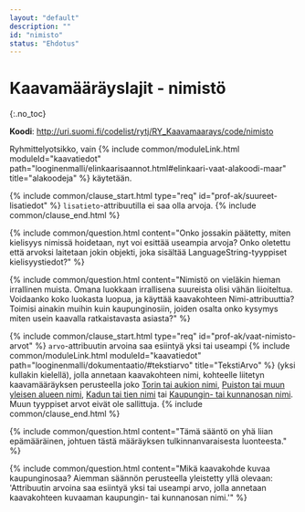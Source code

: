 ```yaml
---
layout: "default"
description: ""
id: "nimisto"
status: "Ehdotus"
---
```

# Kaavamääräyslajit - nimistö
{:.no_toc}

**Koodi**: <http://uri.suomi.fi/codelist/rytj/RY_Kaavamaarays/code/nimisto>

Ryhmittelyotsikko, vain {% include common/moduleLink.html moduleId="kaavatiedot" path="looginenmalli/elinkaarisaannot.html#elinkaari-vaat-alakoodi-maar" title="alakoodeja" %} käytetään.

{% include common/clause_start.html type="req" id="prof-ak/suureet-lisatiedot" %}
```lisatieto```-attribuutilla ei saa olla arvoja.
{% include common/clause_end.html %}

{% include common/question.html content="Onko jossakin päätetty, miten kielisyys nimissä hoidetaan, nyt voi esittää useampia arvoja? Onko oletettu että arvoksi laitetaan jokin objekti, joka sisältää LanguageString-tyyppiset kielisyystiedot?" %}

{% include common/question.html content="Nimistö on vieläkin hieman irrallinen muista. Omana luokkaan irrallisena suureista olisi vähän liioiteltua. Voidaanko koko luokasta luopua, ja käyttää kaavakohteen Nimi-attribuuttia? Toimisi ainakin muihin kuin kaupunginosiin, joiden osalta onko kysymys miten usein kaavalla ratkaistavasta asiasta?" %}

{% include common/clause_start.html type="req" id="prof-ak/vaat-nimisto-arvot" %}
```arvo```-attribuutin arvoina saa esiintyä yksi tai useampi {% include common/moduleLink.html moduleId="kaavatiedot" path="looginenmalli/dokumentaatio/#tekstiarvo" title="TekstiArvo" %} (yksi kullakin kielellä), jolla annetaan kaavakohteen nimi, kohteelle liitetyn kaavamääräyksen perusteella joko [Torin tai aukion nimi](http://uri.suomi.fi/codelist/rytj/RY_Kaavamaarays/code/torinTaiKatuaukionNimi), [Puiston tai muun yleisen alueen nimi](http://uri.suomi.fi/codelist/rytj/RY_Kaavamaarays/code/puistonTaiMuunYleisenAlueenNimi), [Kadun tai tien nimi](http://uri.suomi.fi/codelist/rytj/RY_Kaavamaarays/code/kadunTaiTienNimi) tai [Kaupungin- tai kunnanosan nimi](http://uri.suomi.fi/codelist/rytj/RY_Kaavamaarays/code/kaupunginTaiKunnanosanNimi). Muun tyyppiset arvot eivät ole sallittuja.
{% include common/clause_end.html %}

{% include common/question.html content="Tämä sääntö on yhä liian epämääräinen, johtuen tästä määräyksen tulkinnanvaraisesta luonteesta." %}

{% include common/question.html content="Mikä kaavakohde kuvaa kaupunginosaa? Aiemman säännön perusteella yleistetty yllä olevaan: 'Attribuutin arvoina saa esiintyä yksi tai useampi arvo, jolla annetaan kaavakohteen kuvaaman kaupungin- tai kunnanosan nimi.'" %}

